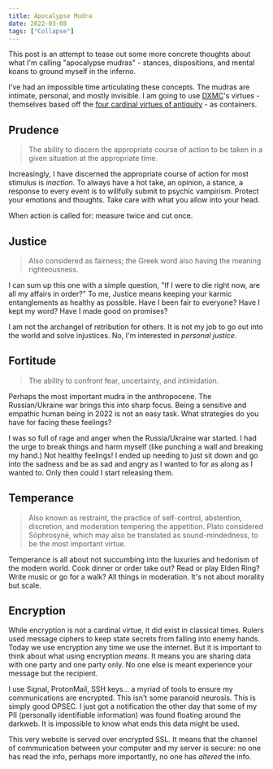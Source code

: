 ```yaml
---
title: Apocalypse Mudra
date: 2022-03-08
tags: ["Collapse"]
---
```


This post is an attempt to tease out some more concrete thoughts about what I'm calling "apocalypse mudras" - stances, dispositions, and mental koans to ground myself in the inferno.<!--x-->

I've had an impossible time articulating these concepts. The mudras are intimate, personal, and mostly invisible. I am going to use [DXMC](https://deusexmachina.company)'s virtues - themselves based off the [four cardinal virtues of antiquity](https://en.wikipedia.org/wiki/Cardinal_virtues) - as containers.

## Prudence

> The ability to discern the appropriate course of action to be taken in a given situation at the appropriate time.

Increasingly, I have discerned the appropriate course of action for most stimulus is _inaction_. To always have a hot take, an opinion, a stance, a response to every event is to willfully submit to psychic vampirism. Protect your emotions and thoughts. Take care with what you allow into your head.

When action is called for: measure twice and cut once.

## Justice

> Also considered as fairness; the Greek word also having the meaning righteousness.

I can sum up this one with a simple question, "If I were to die right now, are all my affairs in order?" To me, Justice means keeping your karmic entanglements as healthy as possible. Have I been fair to everyone? Have I kept my word? Have I made good on promises?

I am not the archangel of retribution for others. It is not my job to go out into the world and solve injustices. No, I'm interested in _personal justice_.

## Fortitude

> The ability to confront fear, uncertainty, and intimidation.

Perhaps the most important mudra in the anthropocene. The Russian/Ukraine war brings this into sharp focus. Being a sensitive and empathic human being in 2022 is not an easy task. What strategies do you have for facing these feelings?

I was so full of rage and anger when the Russia/Ukraine war started. I had the urge to break things and harm myself (like punching a wall and breaking my hand.) Not healthy feelings! I ended up needing to just sit down and go into the sadness and be as sad and angry as I wanted to for as along as I wanted to. Only then could I start releasing them.

## Temperance

> Also known as restraint, the practice of self-control, abstention, discretion, and moderation tempering the appetition. Plato considered Sōphrosynē, which may also be translated as sound-mindedness, to be the most important virtue.

Temperance is all about not succumbing into the luxuries and hedonism of the modern world. Cook dinner or order take out? Read or play Elden Ring? Write music or go for a walk? All things in moderation. It's not about morality but scale.

## Encryption

While encryption is not a cardinal virtue, it did exist in classical times. Rulers used message ciphers to keep state secrets from falling into enemy hands. Today we use encryption any time we use the internet. But it is important to think about what using encryption _means_. It means you are sharing data with one party and one party only. No one else is meant experience your message but the recipient.

I use Signal, ProtonMail, SSH keys... a myriad of tools to ensure my communications are encrypted. This isn't some paranoid neurosis. This is simply good OPSEC. I just got a notification the other day that some of my PII (personally identifiable information) was found floating around the darkweb. It is impossible to know what ends this data might be used.

This very website is served over encrypted SSL. It means that the channel of communication between your computer and my server is secure: no one has read the info, perhaps more importantly, no one has _altered_ the info.
